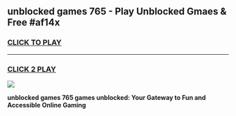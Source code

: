 
## unblocked games 765 - Play Unblocked Gmaes & Free #af14x
<h3>
<a href="https://news.freeplayer.one?title=unblocked_games_765&ref=03M">CLICK TO PLAY</a></h3>
<hr>

<h3>
<a href="https://news.freeplayer.one?title=unblocked_games_765&ref=03M">CLICK 2 PLAY</a>
  
</h3>

<a href="https://news.freeplayer.one?title=unblocked_games_765&ref=03M"><img src="https://clearcache.store/games.png"></a>


**unblocked games 765 games unblocked: Your Gateway to Fun and Accessible Online Gaming**
